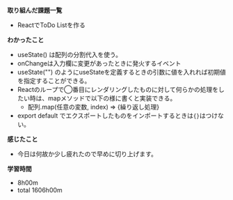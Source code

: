 **取り組んだ課題一覧**
* ReactでToDo Listを作る

**わかったこと**
* useState() は配列の分割代入を使う。
* onChangeは入力欄に変更があったときに発火するイベント
* useState("") のようにuseStateを定義するときの引数に値を入れれば初期値を指定することができる。
* Reactのループで◯番目にレンダリングしたものに対して何らかの処理をしたい時は、mapメソッドで以下の様に書くと実装できる。
  * 配列.map(任意の変数, index) => {繰り返し処理}
* export default でエクスポートしたものをインポートするときは`{}`はつけない。

**感じたこと**
* 今日は何故か少し疲れたので早めに切り上げます。

**学習時間**
* 8h00m
 * total 1606h00m
